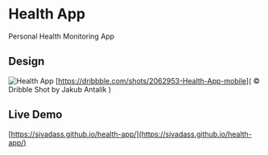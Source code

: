 # Health App

Personal Health Monitoring App

## Design
![Health App](https://res.cloudinary.com/sivadass/image/upload/v1510838029/screen-shots/health-app.png "Health App")
[https://dribbble.com/shots/2062953-Health-App-mobile]( © Dribble Shot by Jakub Antalík )

## Live Demo 
[https://sivadass.github.io/health-app/](https://sivadass.github.io/health-app/)
